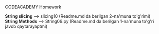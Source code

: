 CODEACADEMY Homework

**String slicing** --> slicing10 (Readme.md da berilgan 2-na'muna to'g'rimi) 
**String Methods** --> String09.py (Readme.md da berilgan 1-na'muna to'g'ri javob qaytarayaptmi)
